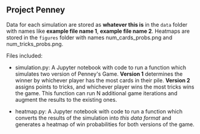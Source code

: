 ## Project Penney

Data for each simulation are stored as **whatever this is** in the `data` folder with names like **example file name 1**, **example file name 2**. Heatmaps are stored in the `figures` folder with names num_cards_probs.png and num_tricks_probs.png. 

Files included:

* simulation.py: A Jupyter notebook with code to run a function which simulates two version of Penney's Game. **Version 1** determines the winner by whichever player has the most cards in their pile. **Version 2** assigns points to tricks, and whichever player wins the most tricks wins the game. This function can run N additional game iterations and augment the results to the existing ones.

* heatmap.py: A Jupyter notebook with code to run a function which converts the results of the simulation into *this data format* and generates a heatmap of win probabilities for both versions of the game.
